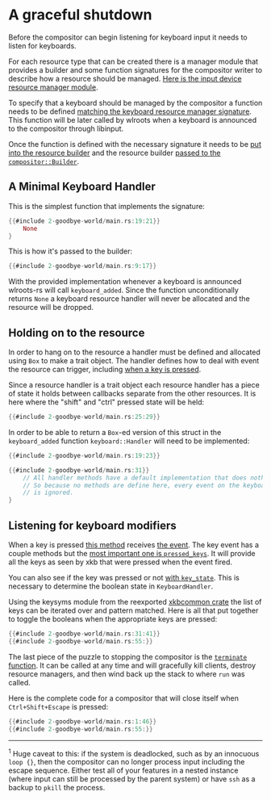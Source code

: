 # A graceful shutdown
Before the compositor can begin listening for keyboard input it needs to listen 
for keyboards.

For each resource type that can be created there is a manager module that
provides a builder and some function signatures for the compositor writer to
describe how a resource should be managed. 
[Here is the input device resource manager module](http://way-cooler.org/docs/wlroots/input/manager/index.html).

To specify that a keyboard should be managed by the compositor a function needs
to be defined [matching the keyboard resource manager
signature](http://way-cooler.org/docs/wlroots/input/manager/type.KeyboardAdded.html).
This function will be later called by wlroots when a keyboard is announced to
the compositor through libinput.

Once the function is defined with the necessary signature it needs to be 
[put into the resource builder](http://way-cooler.org/docs/wlroots/input/manager/struct.Builder.html)
and the resource builder [passed to the
`compositor::Builder`](http://way-cooler.org/docs/wlroots/compositor/struct.Builder.html#method.input_manager).

## A Minimal Keyboard Handler

This is the simplest function that implements the signature:

```rust
{{#include 2-goodbye-world/main.rs:19:21}}
    None
}
```

This is how it's passed to the builder:

```rust
{{#include 2-goodbye-world/main.rs:9:17}}
```

With the provided implementation whenever a keyboard is announced wlroots-rs
will call `keyboard_added`. Since the function unconditionally returns `None` a
keyboard resource handler will never be allocated and the resource will be dropped.

## Holding on to the resource

In order to hang on to the resource a handler must be defined and allocated
using `Box` to make a trait object. The handler defines how to deal with event
the resource can trigger, including [when a key is
pressed](http://way-cooler.org/docs/wlroots/input/keyboard/trait.Handler.html#method.on_key).

Since a resource handler is a trait object each resource handler has a piece of
state it holds between callbacks separate from the other resources. It is here
where the "shift" and "ctrl" pressed state will be held:

```rust
{{#include 2-goodbye-world/main.rs:25:29}}
```

In order to be able to return a `Box`-ed version of this struct in
the `keyboard_added` function `keyboard::Handler` will need to be implemented:

```rust
{{#include 2-goodbye-world/main.rs:19:23}}

{{#include 2-goodbye-world/main.rs:31}}
    // All handler methods have a default implementation that does nothing.
    // So because no methods are define here, every event on the keyboard
    // is ignored.
}
```

## Listening for keyboard modifiers
When a key is pressed [this
method](http://way-cooler.org/docs/wlroots/input/keyboard/trait.Handler.html#method.on_key)
receives [the
event](http://way-cooler.org/docs/wlroots/input/keyboard/event/struct.Key.html).
The key event has a couple methods but the [most important one is
`pressed_keys`](http://way-cooler.org/docs/wlroots/input/keyboard/event/struct.Key.html#method.pressed_keys).
It will provide all the keys as seen by xkb that were pressed when the event
fired.

You can also see if the key was pressed or not [with 
`key_state`](http://way-cooler.org/docs/wlroots/input/keyboard/event/struct.Key.html#method.key_state).
This is necessary to determine the boolean state in `KeyboardHandler`.

Using the keysyms module from the reexported [xkbcommon
crate](https://crates.io/crates/xkbcommon) the list of keys can be iterated over
and pattern matched. Here is all that put together to toggle the booleans
when the appropriate keys are pressed:

```rust
{{#include 2-goodbye-world/main.rs:31:41}}
{{#include 2-goodbye-world/main.rs:55:}}
```

The last piece of the puzzle to stopping the compositor is the [`terminate`
function](http://way-cooler.org/docs/wlroots/compositor/fn.terminate.html). It
can be called at any time and will gracefully kill clients,
destroy resource managers, and then wind back up the stack to where `run` was
called.

Here is the complete code for a compositor that will close itself when
`Ctrl+Shift+Escape` is pressed:

``` rust
{{#include 2-goodbye-world/main.rs:1:46}}
{{#include 2-goodbye-world/main.rs:55:}}
```

---

<sup>1</sup> Huge caveat to this: if the system is deadlocked, such as by an
innocuous `loop {}`, then the compositor can no longer process input including
the escape sequence. Either test all of your features in a nested instance
(where input can still be processed by the parent system) or have `ssh` as a
backup to `pkill` the process.
